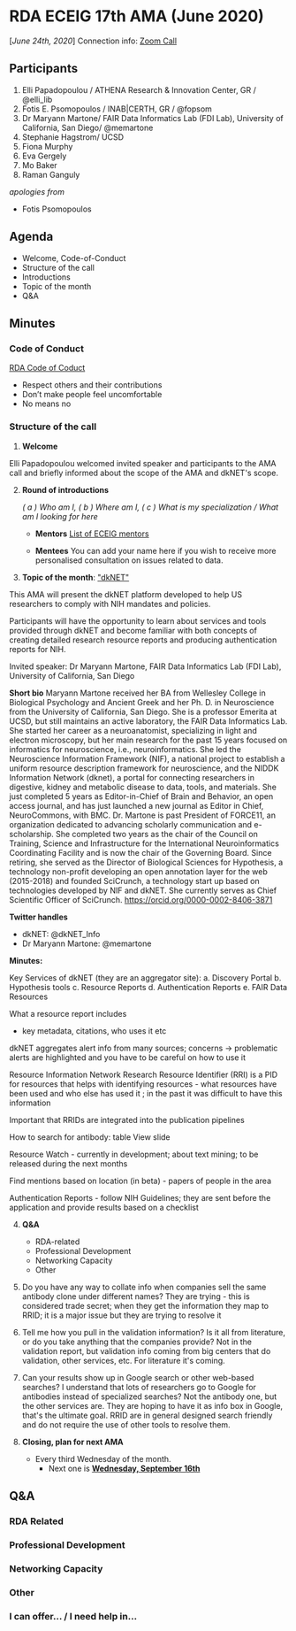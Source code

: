 # RDA ECEIG 17th AMA (June 2020)

[*June 24th, 2020*]
Connection info: [Zoom Call](https://us02web.zoom.us/j/89377153464?pwd=d250WFpjeGhxZy9MQVQ5Z0RCSXM1QT09)

## Participants

1. Elli Papadopoulou / ATHENA Research & Innovation Center, GR / @elli_lib
2. Fotis E. Psomopoulos / INAB|CERTH, GR / @fopsom
3. Dr Maryann Martone/ FAIR Data Informatics Lab (FDI Lab), University of California, San Diego/ @memartone
4. Stephanie Hagstrom/ UCSD
5. Fiona Murphy
6. Eva Gergely
7. Mo Baker
8. Raman Ganguly

_apologies from_

- Fotis Psomopoulos


## Agenda
- Welcome, Code-of-Conduct
- Structure of the call
- Introductions
- Topic of the month
- Q&A


## Minutes

### Code of Conduct

[RDA Code of Coduct](https://www.rd-alliance.org/group/rda-council-private/outcomes/draft-comment-rda-code-conduct)
- Respect others and their contributions
- Don’t make people feel uncomfortable
- No means no

### Structure of the call

1. **Welcome**

Elli Papadopoulou welcomed invited speaker and participants to the AMA call and briefly informed about the scope of the AMA and dkNET's scope. 
 
2. **Round of introductions**
    
    _( a ) Who am I, ( b ) Where am I, ( c ) What is my specialization / What am I looking for here_



    * **Mentors**
   [List of ECEIG mentors](https://github.com/fpsom/rda-eceig/blob/master/Mentors-list.md)


    * **Mentees**
You can add your name here if you wish to receive more personalised consultation on issues related to data.




3. **Topic of the month**: ["dkNET"](https://www.rd-alliance.org/group/early-career-and-engagement-ig/event/ask-me-anything-call-what-do-you-really-know-about)


This AMA will present the dkNET platform developed to help US researchers to comply with NIH mandates and policies.

Participants will have the opportunity to learn about services and tools provided through dkNET and become familiar with both concepts of creating detailed research resource reports and producing authentication reports for NIH.

Invited speaker: Dr Maryann Martone, FAIR Data Informatics Lab (FDI Lab), University of California, San Diego

**Short bio**
Maryann Martone received her BA from Wellesley College in Biological Psychology and Ancient Greek and her Ph. D. in Neuroscience from the University of California, San Diego. She is a professor Emerita at UCSD, but still maintains an active laboratory, the FAIR Data Informatics Lab.   She started her career as a neuroanatomist, specializing in light and electron microscopy, but her main research for the past 15 years focused on informatics for neuroscience, i.e., neuroinformatics.  She led the Neuroscience Information Framework (NIF), a national project to establish a uniform resource description framework for neuroscience, and the NIDDK Information Network (dknet), a portal for connecting researchers in digestive, kidney and metabolic disease to data, tools, and materials.  She just completed 5 years as Editor-in-Chief of Brain and Behavior, an open access journal, and has just launched a new journal as Editor in Chief, NeuroCommons, with BMC.  Dr. Martone is past President of FORCE11, an organization dedicated to advancing scholarly communication and e-scholarship.  She completed two years as the chair of the Council on Training, Science and Infrastructure for the International Neuroinformatics Coordinating Facility and is now the chair of the Governing Board.  Since retiring, she served as the Director of Biological Sciences for Hypothesis, a technology non-profit developing an open annotation layer for the web (2015-2018) and founded SciCrunch, a technology start up based on technologies developed by NIF and dkNET.  She currently serves as Chief Scientific Officer of SciCrunch.  https://orcid.org/0000-0002-8406-3871 


**Twitter handles**
- dkNET: @dkNET_Info
- Dr Maryann Martone: @memartone



**Minutes:** 

Key Services of dkNET (they are an aggregator site): 
a. Discovery Portal
b. Hypothesis tools
c. Resource Reports
d. Authentication Reports
e. FAIR Data Resources


What a resource report includes
- key metadata, citations, who uses it etc

dkNET aggregates alert info from many sources; concerns -> problematic alerts are highlighted and you have to be careful on how to use it

Resource Information Network
Research Resource Identifier (RRI) is a PID for resources that helps with identifying resources - what resources have been used and who else has used it ; in the past it was difficult to have this information

Important that RRIDs are integrated into the publication pipelines

How to search for antibody:
table View slide

Resource Watch - currently in development;
about text mining; to be released during the next months

Find mentions based on location (in beta) - papers of people in the area

Authentication Reports - follow NIH Guidelines;
they are sent before the application and provide results based on a checklist   



4. **Q&A**
    - RDA-related
    - Professional Development
    - Networking Capacity
    - Other

1. Do you have any way to collate info when companies sell the same antibody clone under different names?
They are trying - this is considered trade secret; when they get the information they map to RRID; it is a major issue but they are trying to resolve it

2. Tell me how you pull in the validation information? Is it all from literature, or do you take anything that the companies provide?
Not in the validation report, but validation info coming from big centers that do validation, other services, etc. For literature it's coming.

3. Can your results show up in Google search or other web-based searches?  I understand that lots of researchers go to Google for antibodies instead of specialized searches?
Not the antibody one, but the other services are. They are hoping to have it as info box in Google, that's the ultimate goal. RRID are in general designed search friendly and do not require the use of other tools to resolve them.


5. **Closing, plan for next AMA**
    - Every third Wednesday of the month.   
        - Next one is [**Wednesday, September 16th**](https://www.timeanddate.com/worldclock/fixedtime.html?msg=RDA+ECEIG+September+AMA&iso=20200916T10&p1=3723&ah=1)



## Q&A


### RDA Related



### Professional Development



### Networking Capacity



### Other



### I can offer... / I need help in...



